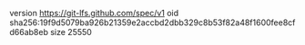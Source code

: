 version https://git-lfs.github.com/spec/v1
oid sha256:19f9d5079ba926b21359e2accbd2dbb329c8b53f82a48f1600fee8cfd66ab8eb
size 25550
